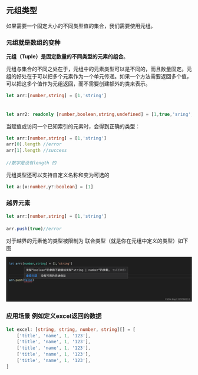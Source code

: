 ## 元组类型

如果需要一个固定大小的不同类型值的集合，我们需要使用元组。 

### 元组就是数组的变种

**元组（Tuple）是固定数量的不同类型的元素的组合**。

元组与集合的不同之处在于，元组中的元素类型可以是不同的，而且数量固定。元组的好处在于可以把多个元素作为一个单元传递。如果一个方法需要返回多个值，可以把这多个值作为元组返回，而不需要创建额外的类来表示。

```ts
let arr:[number,string] = [1,'string']
 
 
let arr2: readonly [number,boolean,string,undefined] = [1,true,'sring',undefined]
```

当赋值或访问一个已知索引的元素时，会得到正确的类型：

```ts
let arr:[number,string] = [1,'string']
arr[0].length //error
arr[1].length //success
 
//数字是没有length 的
```

元组类型还可以支持自定义名称和变为可选的

```ts
let a:[x:number,y?:boolean] = [1]
```

### 越界元素

```ts
let arr:[number,string] = [1,'string']
 
arr.push(true)//error
```

对于越界的元素他的类型被限制为 联合类型（就是你在元组中定义的类型）如下图

![img](/images/typescript/29f23f5e7fdb43f69a6d19ee7c9c3df6.png)

### **应用场景 例如定义excel返回的数据**

```ts
let excel: [string, string, number, string][] = [
    ['title', 'name', 1, '123'],
    ['title', 'name', 1, '123'],
    ['title', 'name', 1, '123'],
    ['title', 'name', 1, '123'],
    ['title', 'name', 1, '123'],
]
```
